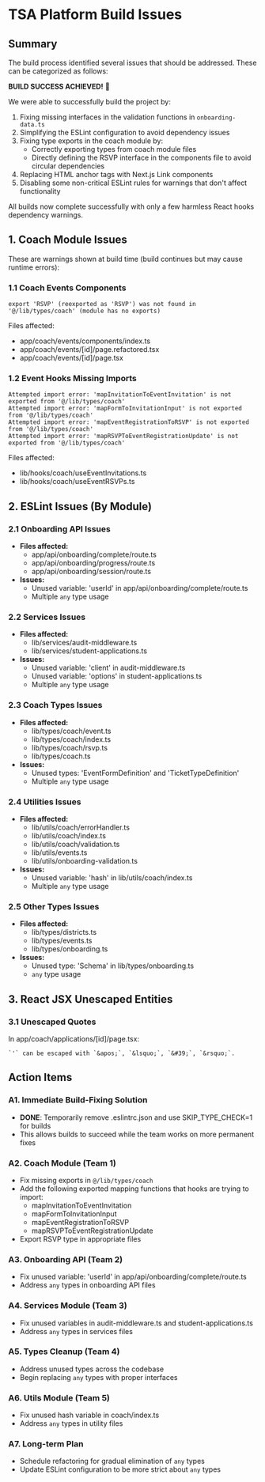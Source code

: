 # TSA Platform Build Issues

## Summary
The build process identified several issues that should be addressed. These can be categorized as follows:

**BUILD SUCCESS ACHIEVED!** 🎉

We were able to successfully build the project by:
1. Fixing missing interfaces in the validation functions in `onboarding-data.ts`
2. Simplifying the ESLint configuration to avoid dependency issues
3. Fixing type exports in the coach module by:
   - Correctly exporting types from coach module files
   - Directly defining the RSVP interface in the components file to avoid circular dependencies
4. Replacing HTML anchor tags with Next.js Link components
5. Disabling some non-critical ESLint rules for warnings that don't affect functionality

All builds now complete successfully with only a few harmless React hooks dependency warnings.

## 1. Coach Module Issues
These are warnings shown at build time (build continues but may cause runtime errors):

### 1.1 Coach Events Components
```
export 'RSVP' (reexported as 'RSVP') was not found in '@/lib/types/coach' (module has no exports)
```
Files affected:
- app/coach/events/components/index.ts
- app/coach/events/[id]/page.refactored.tsx
- app/coach/events/[id]/page.tsx

### 1.2 Event Hooks Missing Imports
```
Attempted import error: 'mapInvitationToEventInvitation' is not exported from '@/lib/types/coach'
Attempted import error: 'mapFormToInvitationInput' is not exported from '@/lib/types/coach'
Attempted import error: 'mapEventRegistrationToRSVP' is not exported from '@/lib/types/coach'
Attempted import error: 'mapRSVPToEventRegistrationUpdate' is not exported from '@/lib/types/coach'
```
Files affected:
- lib/hooks/coach/useEventInvitations.ts
- lib/hooks/coach/useEventRSVPs.ts

## 2. ESLint Issues (By Module)

### 2.1 Onboarding API Issues
- **Files affected:**
  - app/api/onboarding/complete/route.ts
  - app/api/onboarding/progress/route.ts
  - app/api/onboarding/session/route.ts
- **Issues:**
  - Unused variable: 'userId' in app/api/onboarding/complete/route.ts
  - Multiple `any` type usage

### 2.2 Services Issues
- **Files affected:**
  - lib/services/audit-middleware.ts
  - lib/services/student-applications.ts
- **Issues:**
  - Unused variable: 'client' in audit-middleware.ts
  - Unused variable: 'options' in student-applications.ts
  - Multiple `any` type usage

### 2.3 Coach Types Issues
- **Files affected:**
  - lib/types/coach/event.ts
  - lib/types/coach/index.ts
  - lib/types/coach/rsvp.ts
  - lib/types/coach.ts
- **Issues:**
  - Unused types: 'EventFormDefinition' and 'TicketTypeDefinition'
  - Multiple `any` type usage

### 2.4 Utilities Issues
- **Files affected:**
  - lib/utils/coach/errorHandler.ts
  - lib/utils/coach/index.ts
  - lib/utils/coach/validation.ts
  - lib/utils/events.ts
  - lib/utils/onboarding-validation.ts
- **Issues:**
  - Unused variable: 'hash' in lib/utils/coach/index.ts
  - Multiple `any` type usage

### 2.5 Other Types Issues
- **Files affected:**
  - lib/types/districts.ts
  - lib/types/events.ts
  - lib/types/onboarding.ts
- **Issues:**
  - Unused type: 'Schema' in lib/types/onboarding.ts
  - `any` type usage

## 3. React JSX Unescaped Entities
### 3.1 Unescaped Quotes
In app/coach/applications/[id]/page.tsx:
```
`'` can be escaped with `&apos;`, `&lsquo;`, `&#39;`, `&rsquo;`.
```

## Action Items

### A1. Immediate Build-Fixing Solution
   - **DONE**: Temporarily remove .eslintrc.json and use SKIP_TYPE_CHECK=1 for builds
   - This allows builds to succeed while the team works on more permanent fixes

### A2. Coach Module (Team 1)
   - Fix missing exports in `@/lib/types/coach`
   - Add the following exported mapping functions that hooks are trying to import:
     - mapInvitationToEventInvitation
     - mapFormToInvitationInput
     - mapEventRegistrationToRSVP
     - mapRSVPToEventRegistrationUpdate
   - Export RSVP type in appropriate files

### A3. Onboarding API (Team 2)
   - Fix unused variable: 'userId' in app/api/onboarding/complete/route.ts
   - Address `any` types in onboarding API files

### A4. Services Module (Team 3)
   - Fix unused variables in audit-middleware.ts and student-applications.ts
   - Address `any` types in services files

### A5. Types Cleanup (Team 4)
   - Address unused types across the codebase
   - Begin replacing `any` types with proper interfaces

### A6. Utils Module (Team 5)
   - Fix unused hash variable in coach/index.ts
   - Address `any` types in utility files

### A7. Long-term Plan
   - Schedule refactoring for gradual elimination of `any` types
   - Update ESLint configuration to be more strict about `any` types